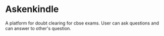 # Askenkindle
A platform for doubt clearing for cbse exams. User can ask questions and can answer to other's question. 
